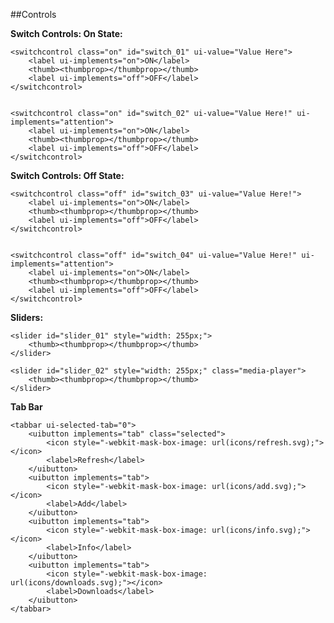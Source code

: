 ##Controls


**Switch Controls: On State:**

    <switchcontrol class="on" id="switch_01" ui-value="Value Here">
        <label ui-implements="on">ON</label>
        <thumb><thumbprop></thumbprop></thumb>
        <label ui-implements="off">OFF</label>
    </switchcontrol>
    
    
    <switchcontrol class="on" id="switch_02" ui-value="Value Here!" ui-implements="attention">
        <label ui-implements="on">ON</label>
        <thumb><thumbprop></thumbprop></thumb>
        <label ui-implements="off">OFF</label>
    </switchcontrol>


**Switch Controls: Off State:**

    <switchcontrol class="off" id="switch_03" ui-value="Value Here!">
        <label ui-implements="on">ON</label>
        <thumb><thumbprop></thumbprop></thumb>
        <label ui-implements="off">OFF</label>
    </switchcontrol>
    
    
    <switchcontrol class="off" id="switch_04" ui-value="Value Here!" ui-implements="attention">
        <label ui-implements="on">ON</label>
        <thumb><thumbprop></thumbprop></thumb>
        <label ui-implements="off">OFF</label>
    </switchcontrol>



**Sliders:**

    <slider id="slider_01" style="width: 255px;">
        <thumb><thumbprop></thumbprop></thumb>
    </slider>
    
    <slider id="slider_02" style="width: 255px;" class="media-player">
        <thumb><thumbprop></thumbprop></thumb>
    </slider>

**Tab Bar**

    <tabbar ui-selected-tab="0">
        <uibutton implements="tab" class="selected">
            <icon style="-webkit-mask-box-image: url(icons/refresh.svg);"></icon>
            <label>Refresh</label>
        </uibutton>
        <uibutton implements="tab">                
            <icon style="-webkit-mask-box-image: url(icons/add.svg);"></icon>
            <label>Add</label>                
        </uibutton>
        <uibutton implements="tab">                
            <icon style="-webkit-mask-box-image: url(icons/info.svg);"></icon>
            <label>Info</label>                
        </uibutton>
        <uibutton implements="tab">                
            <icon style="-webkit-mask-box-image: url(icons/downloads.svg);"></icon>
            <label>Downloads</label>                
        </uibutton>
    </tabbar>